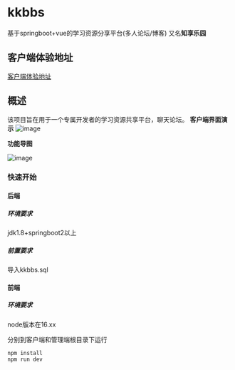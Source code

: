 # kkbbs

基于springboot+vue的学习资源分享平台(多人论坛/博客)
又名**知享乐园**
## 客户端体验地址

[客户端体验地址](http://106.53.179.195:8010)

## 概述

该项目旨在用于一个专属开发者的学习资源共享平台，聊天论坛。
**客户端界面演示**
![image](https://github.com/user-attachments/assets/dceeb9e8-ffef-4ac6-8a38-11a86b498ed7)


**功能导图**

![image](https://github.com/user-attachments/assets/1c8a59bb-1932-4994-9d9a-e93d423c3509)




### 快速开始

#### 后端

##### 环境要求

jdk1.8+springboot2以上

##### 前置要求

导入kkbbs.sql

#### 前端

##### 环境要求

node版本在16.xx

分别到客户端和管理端根目录下运行

``` bash
npm install
npm run dev
```

